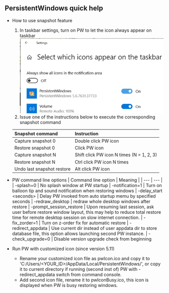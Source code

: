 
## PersistentWindows quick help
* How to use snapshot feature
  1. In taskbar settings, turn on PW to let the icon always appear on taskbar
  ![taskbar setting](showicon.png)
  2. Issue one of the instructions below to execute the corresponding snapshot command

  |Snapshot command | Instruction|
  | --- | --- |
  | Capture snapshot 0 | Double click PW icon
   Restore snapshot 0 | Click PW icon
  | Capture snapshot N | Shift click PW icon N times (N = 1, 2, 3)
  | Restore snapshot N |  Ctrl click PW icon N times
  | Undo last snapshot restore | Alt click PW icon

* PW command line options
  | Command line option | Meaning |
  | --- | --- |
  | -splash=0       | No splash window at PW startup
  | -notification=1 | Turn on balloon tip and sound notification when restoring windows
  | -delay_start \<seconds\> | Delay PW invoked from auto startup memu by specified seconds
  | -redraw_desktop | redraw whole desktop windows after restore
  | -prompt_session_restore | Upon resuming last session, ask user before restore window layout, this may help to reduce total restore time for remote desktop session on slow internet connection.
  | -fix_zorder=1   | Turn on z-order fix for automatic restore
  | -redirect_appdata | Use current dir instead of user appdata dir to store database file, this option allows launching second PW instance.
  | -check_upgrade=0 | Disable version upgrade check from beginning 

* Run PW with customized icon (since version 5.11)
  * Rename your customized icon file as pwIcon.ico and copy it to 'C:/Users/\<YOUR_ID>/AppData/Local/PersistentWindows/', or copy it to current directory if running (second inst of) PW with -redirect_appdata switch from command console.
  * Add second icon file, rename it to pwIconBusy.ico, this icon is displayed when PW is busy restoring windows.
```